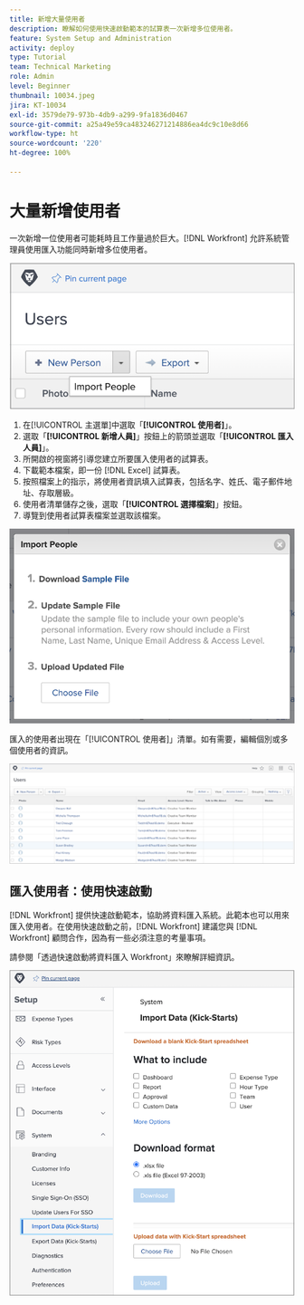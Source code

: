 ```yaml
---
title: 新增大量使用者
description: 瞭解如何使用快速啟動範本的試算表一次新增多位使用者。
feature: System Setup and Administration
activity: deploy
type: Tutorial
team: Technical Marketing
role: Admin
level: Beginner
thumbnail: 10034.jpeg
jira: KT-10034
exl-id: 3579de79-973b-4db9-a299-9fa1836d0467
source-git-commit: a25a49e59ca483246271214886ea4dc9c10e8d66
workflow-type: ht
source-wordcount: '220'
ht-degree: 100%

---
```


# 大量新增使用者

一次新增一位使用者可能耗時且工作量過於巨大。[!DNL Workfront] 允許系統管理員使用匯入功能同時新增多位使用者。

![[!UICONTROL 匯入人員]選單選項](assets/admin-fund-adding-users-5.png)

1. 在[!UICONTROL 主選單]中選取「**[!UICONTROL 使用者]**」。
1. 選取「**[!UICONTROL 新增人員]**」按鈕上的箭頭並選取「**[!UICONTROL 匯入人員]**」。
1. 所開啟的視窗將引導您建立所要匯入使用者的試算表。
1. 下載範本檔案，即一份 [!DNL Excel] 試算表。
1. 按照檔案上的指示，將使用者資訊填入試算表，包括名字、姓氏、電子郵件地址、存取層級。
1. 使用者清單儲存之後，選取「**[!UICONTROL 選擇檔案]**」按鈕。
1. 導覽到使用者試算表檔案並選取該檔案。

![「匯入人員」視窗](assets/admin-fund-adding-users-6.png)

匯入的使用者出現在「[!UICONTROL 使用者]」清單。如有需要，編輯個別或多個使用者的資訊。

![使用者清單](assets/admin-fund-adding-users-7.png)

## 匯入使用者：使用快速啟動

[!DNL Workfront] 提供快速啟動範本，協助將資料匯入系統。此範本也可以用來匯入使用者。在使用快速啟動之前，[!DNL Workfront] 建議您與 [!DNL Workfront] 顧問合作，因為有一些必須注意的考量事項。

<!---
paragraph below needs URL to article
--->

請參閱「透過快速啟動將資料匯入 Workfront」來瞭解詳細資訊。

![[!UICONTROL 匯入資料] ([!UICONTROL 快速啟動]) 視窗，位於[!UICONTROL 設定]區域](assets/admin-fund-adding-users-8.png)

<!--
Learn more URLs
Import users
Import data into Workfront via Kick-Starts
-->
